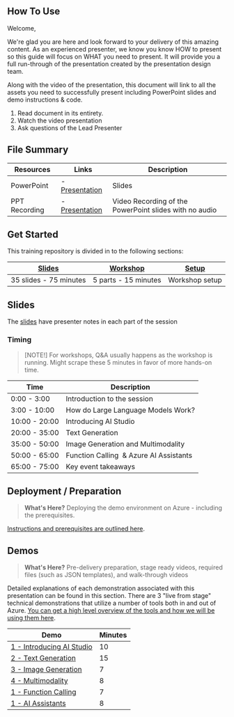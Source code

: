 ## How To Use

Welcome,

We're glad you are here and look forward to your delivery of this amazing content. As an experienced presenter, we know you know HOW to present so this guide will focus on WHAT you need to present. It will provide you a full run-through of the presentation created by the presentation design team. 

Along with the video of the presentation, this document will link to all the assets you need to successfully present including PowerPoint slides and demo instructions &
code.

1.  Read document in its entirety.
2.  Watch the video presentation
3.  Ask questions of the Lead Presenter

## File Summary

| Resources          | Links                            | Description |
|-------------------|----------------------------------|-------------------|
| PowerPoint        | - [Presentation](https://aka.ms/AAryqzi) | Slides |
| PPT Recording     | - [Presentation]() | Video Recording of the PowerPoint slides with no audio |

## Get Started

This training repository is divided in to the following sections:

| [Slides](https://aka.ms/AAryqzi) | [Workshop](/lab/README.md) | [Setup](deployment/README.md) | 
|-------------------|---------------------------|--------------------------------------
| 35 slides - 75 minutes| 5 parts - 15 minutes | Workshop setup

## Slides

The [slides](https://aka.ms/AAryqzi) have presenter notes in each part of the session

### Timing

> [NOTE!]
>  For workshops, Q&A usually happens as the workshop is running. Might scrape these 5 minutes in favor of more hands-on time.​

| Time        | Description 
--------------|-------------
0:00 - 3:00   | Introduction to the session 
3:00 - 10:00  | How do Large Language Models Work? 
10:00 - 20:00 | Introducing AI Studio
20:00 - 35:00 | Text Generation
35:00 - 50:00 | Image Generation and Multimodality
50:00 - 65:00 | Function Calling  & Azure AI Assistants
65:00 - 75:00 | Key event takeaways

## Deployment / Preparation

>**What's Here?** Deploying the demo environment on Azure - including the prerequisites.

[Instructions and prerequisites are outlined here](deployment/README.md). 


## Demos

> **What's Here?** Pre-delivery preparation, stage ready videos, required files (such as JSON templates), and walk-through videos

Detailed explanations of each demonstration associated with this presentation can be found in this section. There are 3 "live from stage" technical demonstrations that utilize a number of tools both in and out of Azure. [You can get a high level overview of the tools and how we will be using them here](/lab/Workshop%20Instructions/01_Set_up.md).

| Demo | Minutes | 
-------------------------------------------------------------------------------------------------------|---------|
|  [1 - Introducing AI Studio](/lab/Workshop%20Instructions/01_Set_up.md) | 10       | 
|  [2 - Text Generation](/lab/Workshop%20Instructions/02_Text_Generation.md) | 15   |
|  [3 - Image Generation](/lab/Workshop%20Instructions/03_Image_Generation.md) | 7   | [Link]() | 15       | 
|  [4 - Multimodality](/lab/Workshop%20Instructions/04_Multimodal_Interfaces.md) | 8  | 
|  [1 - Function Calling](/lab/Workshop%20Instructions/05_Function_Calling.md) | 7  | [Link]() |
|  [1 - AI Assistants](/lab/Workshop%20Instructions/06_AI_Assistants.md) | 8   | 

